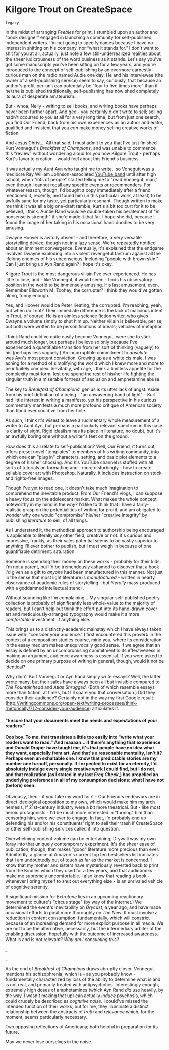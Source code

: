 # Kilgore Trout on CreateSpace

`legacy`

In the midst of arranging _Feebles_ for print, I stumbled upon an author and “book designer” engaged in launching a community for self-published, independent writers. I'm not going to specify names because I have no interest in shitting on his company, nor “what it stands for.” I don't want to shit for you at all, actually, just note a few still-underrealized realities about the sheer ludicrousness of the word business as it stands. Let's say you've got some manuscripts you've been sitting on for a few years, and you're introduced to the concept of self-publishing by an evermore earnestly-curious man on the radio named Audie one day. He and his interviewee (the owner of a self-publishing service) seem to say, curiously, that because an author's profit-per-unit can potentially be “four to five times more” than if he/she is published traditionally, self-publishing has now shed completely its aura of desperate amateurism. 

But - whoa, Nelly - writing to sell books, and writing books have perhaps never been further apart. And gee - you certainly didn't write to sell; selling hadn't occurred to you at all for a very long time, but from just one search, you find Our Friend, back from his own experiences as an author and editor, qualified and insistent that you _can_ make money selling creative works of fiction.

And Jesus Christ… All that said, I must admit to you that I've just finished Kurt Vonnegut's _Breakfast of Champions_, and was unable to commence this “review” without wondering aloud for you how Kilgore Trout - perhaps Kurt's favorite creation - would feel about this Friend's business.

It was actually my Aunt Ayn who taught me to write,  so Vonegutt was a mediocre Ray William Johnson-associated [YouTube band](https://youtu.be/zAtBEhKU7uw) until after high school, when "lots of people" started telling me to "read Vonnegut, man," even though I cannot recall any specific events or recommenders. For whatever reason, though, I'd bought a copy immediately after a friend mentioned it, recently, and found him (in this particular work, at least) to be awfully sane for my taste, yet particularly resonant. Though written to make me think it was all a big one-draft ramble, Kurt's a bit too curt for it to be believed, I think. Auntie Rand would've double-taken his beratement of "in nonsense is strength" if she'd made it that far. I hope she did, because I found the image of her taking in his occasional hand doodles to be very amusing.

Dwayne Hoover is awfully absent - and therefore, a very versatile storytelling device, though not in a lazy sense. We're repeatedly notified about an imminent convergence. Eventually, it's explained that the endgame involves Dwayne exploding into a violent revengeful tantrum against all the lifelong enemies of his subconscious. Including "people with brown skin." Can I just bring up Ayn Rand again? I hope it's okay. 

Kilgore Trout is the most dangerous villain I've ever experienced. He has little to lose, and - like Vonnegut, it would seem - finds his observatory position in the world to be immensely amusing. His last amusement, even. Remember Ellsworth M. Toohey, the corrupter? I think they would've gotten along, funny enough.

Yes, and Hoover would be Peter Keating, the corrupted. I'm reaching, yeah, but when do I not? Their immediate difference is the lack of malicious intent in Trout, of course. He is an aimless science fiction writer, who gives Dwayne a volume simply to shut him up. Neither villain is believable, per se, but both were written to be personifications of ideals; vehicles of metaphor. 

I think Rand could've quite easily become Vonnegut, were she to stick around much longer, but perhaps I believe so only because I've experienced a quantifiable transition from her sort of thinking (vaguely) to his (perhaps less vaguely.) An incorruptible commitment to _absolute_ was Ayn's most potent conviction. Growing up as a white cis male, I was aching for a method of simplifying the world which I knew more and more to be infinitely complex. Inevitably, with age, I think a limitless appetite for the complexity must form, lest one spend the rest of his/her life fighting the singular truth in a miserable fortress of seclusion and amphetamine abuse. 

The key to _Breakfast of Champions_' genius is its utter lack of angst. Aside from his brief definition of a being - "an unwavering band of light" - Kurt had little interest in writing a manifesto, yet his perspective in his curious commentary manifests a much more profound critique of American society than Rand ever could've from her hole. 

As such, I think it's wisest to leave a rudimentary whole measurement of a writer to Aunt Ayn, but perhaps a particularly relevant spectrum in this case is clarity of sight. Rigid idealism has its place in literature, no doubt, but it's an awfully boring one without a writer's feet on the ground. 

How does this all relate to self-publication? Well, Our Friend, it turns out, offers preset novel "templates" to members of his writing community, into which one can "plug in" characters, setting, and basic plot elements to a degree of his/her choosing. And his YouTube channel is stuffed with all sorts of tutorials on formatting and - more disturbingly - how to create sellable cover art with Photoshop. Naturally, it includes instruction on stock and rights-free images. 

Though I've yet to read one, it doesn't take much imagination to comprehend the inevitable product. From Our Friend's vlogs, I can suppose a heavy focus on the adolescent market. What makes the whole concept noteworthy in my mind is the _why?_ I'd like to think that I have a fairly-realistic grasp on the potentialities of writing for profit, and am obligated to wonder why one would "compromise" his/her "creative integrity" by publishing _literature_ to sell, of all things. 

As I understand it, the methodical approach to authorship being encouraged is applicable to literally _any_ other field, creative or not. It's curious and impressive, frankly, as their sales potential seems to be vastly superior to anything I'll ever bother to publish, but I must weigh in because of one quantifiable detriment: saturation. 

Someone is spending their money on these works - probably for their kids. I'm not a parent, but I'd be tremendously ashamed to discover that a book I'd given as a gift to _anyone_ had been manufactured in this manner. Not just in the sense that most light literature is _manufactured_ - written in hearty observance of academic rules of storytelling - but _literally_ mass-produced with a goddamned intellectual stencil. 

Without sounding like I'm complaining... My singular self-published poetry collection is probably of significantly less whole-value to the majority of readers, but I can't help but think the effort put into its hand-drawn cover art and meticulously-arranged typography would make it a more _comfortable_ investment, if anything else. 

This brings us to a distinctly-academic mainstay which I have always taken issue with: "consider your audience." I first encountered this proverb in the context of a composition studies course, mind you, where its consideration in the essay medium makes unequivocally good sense. If we agree that an essay is defined by an uncompromising commitment to its effectiveness in making an argument, audience awareness is essential. If you were asked to decide on one primary purpose of writing in general, though, would it not be identical? 

Why didn't Kurt Vonnegut or Ayn Rand simply write essays? Well, the latter wrote many, but their sales have always been all but invisible compared to _The Fountainhead_ and _Atlas Shrugged._ (Both of which resemble essays more than fiction, at times, but I'll spare you that conversation.) Did they consider their audience? Certainly not in the way my first Google result (http://writingcommons.org/open-text/writing-processes/think-rhetorically/712-consider-your-audience) articulates it. 

#### "Ensure that your documents meet the needs and expectations of your readers."

#### Ooo boy. To me, that translates a little too easily into "write what your readers want to read." And maaaan... If there's anything that experience and Donald Draper have taught me, it's that people have no idea what they want, especially from art. And that's a reasonable mentality, isn't it? Perhaps even an exhaltable one. I know that predictable stories are my number one turnoff, personally. If I expected to exist for an eternity, I'd absolutely indulge every single creative work I could find, but I do not, and that realization (as I stated in my last _Freq Check_,) has propelled an underlying preference in all of my consumption decisions: what I have not (before) seen.

Obviously, then - if you take my word for it - Our Friend's endeavors are in direct ideological opposition to my own, which would make him my arch nemesis, if 21st-century industry were a bit more theatrical. But - like most heroic protagonists - I'd be much more interested in "turning" him than censoring him, were we ever to engage. In fact, I'd probably end up defending his and/or his constituents' right to sell their trash if CreateSpace or other self-publishing services called it into question. 

Overwhelming content volume can be entertaining; Drywall was my own foray into that uniquely contemporary experiment. It's the sheer ease of publication, though, that makes "good" literature more precious than ever. Admittedly, a glance at Amazon's current top ten bestsellers list indicates that I am undoubtedly out of touch as far as the market is concerned. I know that my mother and sisters have mysteriously reverted back to print from the Kindles which they used for a few years, and that audiobooks make me supremely uncomfortable. I also know that reading a book - whenever I bring myself to shut out everything else - is an unrivaled vehicle of cognitive serenity.

A significant mission for _Extratone_ lies in an upcoming reactionary movement to culture's "circus stage" (by way of the Internet.) We determined the event's inevitability on _Drycast_, a year ago, and have made occasional efforts to posit more thoroughly on _The New_. It must involve a reduction in content consumption, fundamentally, which will constrict because of an increasing demand for more explicit purpose in all media. We are not to be the alternative, necessarily, but the intermediary arbiter of the enabling discussion, hopefully with the outcome of increased awareness. What is and is not relevant? _Why am I consuming this?_

_

_

As the end of _Breakfast of Champions_ draws abruptly closer, Vonnegut mentions his schizophrenia, which is - as you probably know - fundamentally characterized by loss of the ability to determine what is and is not real, and primarily treated with antipsychotics. Interestingly enough, extremely high doses of amphetamines (which Ayn Rand _did_ use heavily, by the way. I wasn't making that up) can actually _induce_ psychosis, which could crudely be described as _cognitive noise_. I could've missed the intended function of their works, but for me, they illuminate a distinct relationship between the abstracts of _truth_ and _relevance_ which, for the moment, seems particularly necessary. 

Two opposing reflections of Americana; both helpful in preparation for its future.

May we never lose ourselves in the noise.
